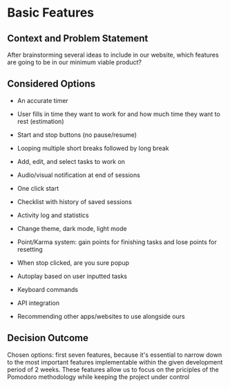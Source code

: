 # Basic Features
## Context and Problem Statement
After brainstorming several ideas to include in our website, which features are going to be in our minimum viable product?

## Considered Options

* An accurate timer
* User fills in time they want to work for and how much time they want to rest (estimation)
* Start and stop buttons (no pause/resume)
* Looping multiple short breaks followed by long break
* Add, edit, and select tasks to work on
* Audio/visual notification at end of sessions
* One click start

* Checklist with history of saved sessions
* Activity log and statistics
* Change theme, dark mode, light mode
* Point/Karma system: gain points for finishing tasks and lose points for resetting
* When stop clicked, are you sure popup
* Autoplay based on user inputted tasks
* Keyboard commands
* API integration
* Recommending other apps/websites to use alongside ours

## Decision Outcome

Chosen options: first seven features, because it's essential to narrow down to the most important features implementable within the given development period of 2 weeks. 
These features allow us to focus on the priciples of the Pomodoro methodology while keeping the project under control
